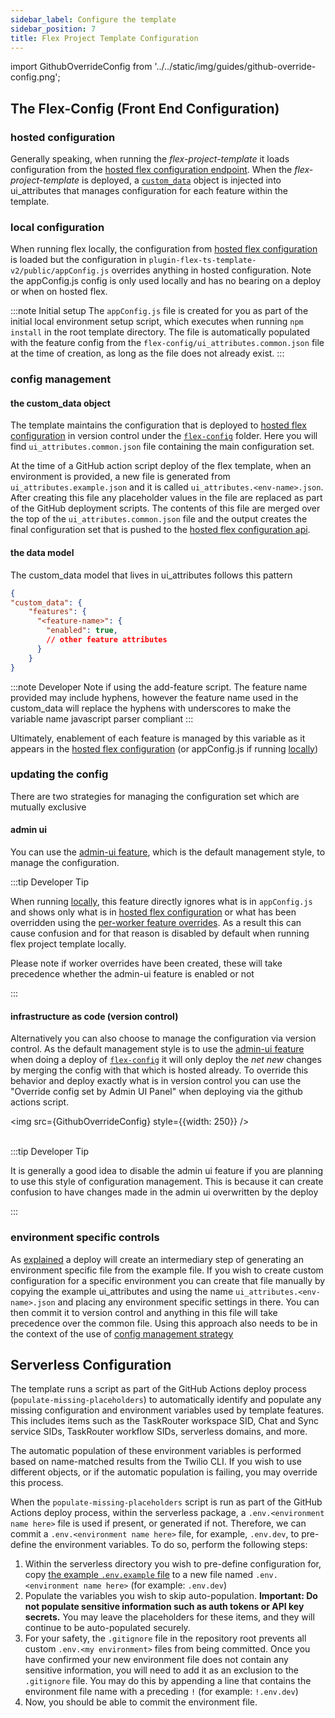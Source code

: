 ```yaml
---
sidebar_label: Configure the template
sidebar_position: 7
title: Flex Project Template Configuration
---
```

import GithubOverrideConfig from '../../static/img/guides/github-override-config.png';

## The Flex-Config (Front End Configuration)

### hosted configuration
Generally speaking, when running the *flex-project-template* it loads configuration from the [hosted flex configuration endpoint](https://www.twilio.com/docs/flex/developer/config/flex-configuration-rest-api#ui_attributes). When the *flex-project-template* is deployed, a [`custom_data`](#the-custom_data-object) object is injected into ui_attributes that manages configuration for each feature within the template.

### local configuration
When running flex locally, the configuration from [hosted flex configuration](https://www.twilio.com/docs/flex/developer/config/flex-configuration-rest-api#ui_attributes) is loaded but the configuration in `plugin-flex-ts-template-v2/public/appConfig.js` overrides anything in hosted configuration. Note the appConfig.js config is only used locally and has no bearing on a deploy or when on hosted flex.

:::note Initial setup
The `appConfig.js` file is created for you as part of the initial local environment setup script, which executes when running `npm install` in the root template directory. The file is automatically populated with the feature config from the `flex-config/ui_attributes.common.json` file at the time of creation, as long as the file does not already exist.
:::

### config management

#### the custom_data object
The template maintains the configuration that is deployed to [hosted flex configuration](https://www.twilio.com/docs/flex/developer/config/flex-configuration-rest-api#ui_attributes) in version control under the [`flex-config`](/how-it-works/flex-config) folder.  Here you will find `ui_attributes.common.json` file containing the main configuration set.  

At the time of a GitHub action script deploy of the flex template, when an environment is provided, a new file is generated from `ui_attributes.example.json` and it is called `ui_attributes.<env-name>.json`.  After creating this file any placeholder values in the file are replaced as part of the GitHub deployment scripts.  The contents of this file are merged over the top of the `ui_attributes.common.json` file and the output creates the final configuration set that is pushed to the [hosted flex configuration api](https://www.twilio.com/docs/flex/developer/config/flex-configuration-rest-api#ui_attributes).

#### the data model

The custom_data model that lives in ui_attributes follows this pattern

```json
{
"custom_data": {
    "features": {
      "<feature-name>": {
        "enabled": true,
        // other feature attributes
      }
    }
}
```

:::note Developer Note
  if using the add-feature script. The feature name provided may include hyphens, however the feature name used in the custom_data will replace the hyphens with underscores to make the variable name javascript parser compliant
:::

Ultimately, enablement of each feature is managed by this variable as it appears in the [hosted flex configuration](https://www.twilio.com/docs/flex/developer/config/flex-configuration-rest-api#ui_attributes) (or appConfig.js if running [locally](#local-configuration))

### updating the config

There are two strategies for managing the configuration set which are mutually exclusive

#### admin ui

You can use the [admin-ui feature](/feature-library/admin-ui), which is the default management style, to manage the configuration.  

:::tip Developer Tip 

When running [locally](#local-configuration), this feature directly ignores what is in `appConfig.js` and shows only what is in [hosted flex configuration](https://www.twilio.com/docs/flex/developer/config/flex-configuration-rest-api#ui_attributes) or what has been overridden using the [per-worker feature overrides](/feature-library/admin-ui#how-does-it-work).  As a result this can cause confusion and for that reason is disabled by default when running flex project template locally.

Please note if worker overrides have been created, these will take precedence whether the admin-ui feature is enabled or not

::: 

#### infrastructure as code (version control)

Alternatively you can also choose to manage the configuration via version control.  As the default management style is to use the [admin-ui feature](/feature-library/admin-ui) when doing a deploy of [`flex-config`](/how-it-works/flex-config) it will only deploy the *net new* changes by merging the config with that which is hosted already.  To override this behavior and deploy exactly what is in version control you can use the "Override config set by Admin UI Panel" when deploying via the github actions script.

<img src={GithubOverrideConfig} style={{width: 250}} />
<br/><br/>


:::tip Developer Tip

It is generally a good idea to disable the admin ui feature if you are planning to use this style of configuration management. This is because it can create confusion to have changes made in the admin ui overwritten by the deploy

::: 

### environment specific controls

As [explained](#the-custom_data-object) a deploy will create an intermediary step of generating an environment specific file from the example file.  If you wish to create custom configuration for a specific environment you can create that file manually by copying the example ui_attributes and using the name `ui_attributes.<env-name>.json` and placing any environment specific settings in there.  You can then commit it to version control and anything in this file will take precedence over the common file. Using this approach also needs to be in the context of the use of [config management strategy](#version-control)


## Serverless Configuration
The template runs a script as part of the GitHub Actions deploy process (`populate-missing-placeholders`) to automatically identify and populate any missing configuration and environment variables used by template features. This includes items such as the TaskRouter workspace SID, Chat and Sync service SIDs, TaskRouter workflow SIDs, serverless domains, and more.

The automatic population of these environment variables is performed based on name-matched results from the Twilio CLI. If you wish to use different objects, or if the automatic population is failing, you may override this process.



When the `populate-missing-placeholders` script is run as part of the GitHub Actions deploy process, within the serverless package, a `.env.<environment name here>` file is used if present, or generated if not. Therefore, we can commit a `.env.<environment name here>` file, for example, `.env.dev`, to pre-define the environment variables. To do so, perform the following steps:

1. Within the serverless directory you wish to pre-define configuration for, copy [the example `.env.example` file](https://github.com/twilio-professional-services/flex-project-template/blob/main/serverless-functions/.env.example) to a new file named `.env.<environment name here>` (for example: `.env.dev`)
2. Populate the variables you wish to skip auto-population. **Important: Do not populate sensitive information such as auth tokens or API key secrets.** You may leave the placeholders for these items, and they will continue to be auto-populated securely.
3. For your safety, the `.gitignore` file in the repository root prevents all custom `.env.<my environment>` files from being committed. Once you have confirmed your new environment file does not contain any sensitive information, you will need to add it as an exclusion to the `.gitignore` file. You may do this by appending a line that contains the environment file name with a preceding `!` (for example: `!.env.dev`)
4. Now, you should be able to commit the environment file.

